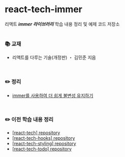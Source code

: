 # react-tech-immer
리액트 ***immer 라이브러리***  학습 내용 정리 및 예제 코드 저장소
<br>
<br>

### 📚 교재
- 리액트를 다루는 기술(개정판) ・ 김민준 지음
<br>

### ✏️ 정리
- [immer를 사용하여 더 쉽게 불변성 유지하기](https://ssena.notion.site/12-immer-cb5f057ad5944e75820733012bc6d78f)<br>
<br>

### ✏️ 이전 학습 내용 정리
- [[react-tech] repository](https://github.com/LimSeNa/react-tech)<br>
- [[react-tech-hooks] repository](https://github.com/LimSeNa/react-tech-hooks)<br>
- [[react-tech-styling] repository](https://github.com/LimSeNa/react-tech-styling)<br>
- [[react-tech-todo] repository](https://github.com/LimSeNa/react-tech-todo)<br>